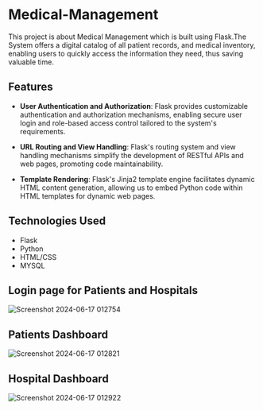 # Medical-Management

This project is about Medical Management which is built using Flask.The System offers a digital
catalog of all patient records, and medical inventory, enabling users to quickly access the
information they need, thus saving valuable time.

## Features

- **User Authentication and Authorization**: Flask provides customizable authentication
and authorization mechanisms, enabling secure user login and role-based access control
tailored to the system's requirements.
  
- **URL Routing and View Handling**: Flask's routing system and view handling
mechanisms simplify the development of RESTful APIs and web pages, promoting code
maintainability.

- **Template Rendering**: Flask's Jinja2 template engine facilitates dynamic HTML content
generation, allowing us to embed Python code within HTML templates for dynamic web
pages.


## Technologies Used

  - Flask
  - Python
  - HTML/CSS
  - MYSQL
    
## Login page for Patients and Hospitals
![Screenshot 2024-06-17 012754](https://github.com/Sowmika-Arul/Medical-Management/assets/171491614/3bf18009-5177-4eb8-a275-d01d74f7658a)

## Patients Dashboard
![Screenshot 2024-06-17 012821](https://github.com/Sowmika-Arul/Medical-Management/assets/171491614/d932774e-d038-46c3-bcaf-680a884b7b9f)

## Hospital Dashboard
![Screenshot 2024-06-17 012922](https://github.com/Sowmika-Arul/Medical-Management/assets/171491614/81ab01f1-8d0b-43fc-84bd-dc5382776ac6)

